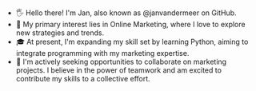 - 🖐️ Hello there! I'm Jan, also known as @janvandermeer on GitHub.
- 🎯 My primary interest lies in Online Marketing, where I love to explore new strategies and trends.
- 🎓 At present, I'm expanding my skill set by learning Python, aiming to integrate programming with my marketing expertise.
- 🤝 I'm actively seeking opportunities to collaborate on marketing projects. I believe in the power of teamwork and am excited to contribute my skills to a collective effort.

<!---
janvandermeer/janvandermeer is a ✨ special ✨ repository because its `README.md` (this file) appears on your GitHub profile.
You can click the Preview link to take a look at your changes.
--->
